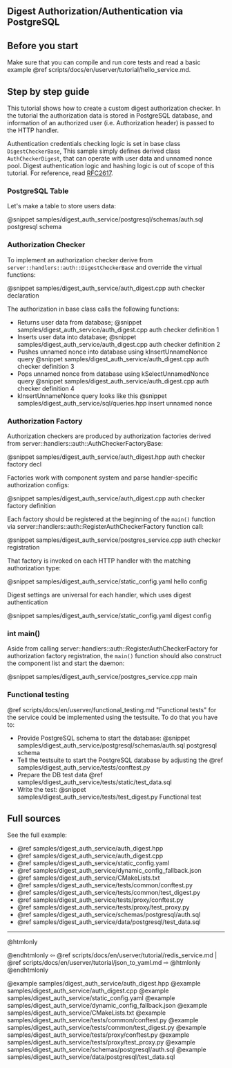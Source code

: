 ## Digest Authorization/Authentication via PostgreSQL

## Before you start

Make sure that you can compile and run core tests and read a basic example
@ref scripts/docs/en/userver/tutorial/hello_service.md.


## Step by step guide

This tutorial shows how to create a custom digest authorization checker. In
the tutorial the authorization data is stored in PostgreSQL database, and
information of an authorized user (i.e. Authorization header) 
is passed to the HTTP handler.

Authentication credentials checking logic is set in base class `DigestCheckerBase`, 
This sample simply defines derived class `AuthCheckerDigest`, that can operate with user data and unnamed nonce pool.
Digest authentication logic and hashing logic is out of scope of this tutorial.
For reference, read [RFC2617](https://datatracker.ietf.org/doc/html/rfc2617).


### PostgreSQL Table

Let's make a table to store users data:

@snippet samples/digest_auth_service/postgresql/schemas/auth.sql  postgresql schema


### Authorization Checker

To implement an authorization checker derive from 
`server::handlers::auth::DigestCheckerBase` and override the virtual functions:

@snippet samples/digest_auth_service/auth_digest.cpp  auth checker declaration


The authorization in base class calls the following functions:
* Returns user data from database;
  @snippet samples/digest_auth_service/auth_digest.cpp  auth checker definition 1
* Inserts user data into database;
  @snippet samples/digest_auth_service/auth_digest.cpp  auth checker definition 2
* Pushes unnamed nonce into database using kInsertUnnameNonce query
  @snippet samples/digest_auth_service/auth_digest.cpp  auth checker definition 3
* Pops unnamed nonce from database using kSelectUnnamedNonce query
  @snippet samples/digest_auth_service/auth_digest.cpp  auth checker definition 4
* kInsertUnnameNonce query looks like this
  @snippet samples/digest_auth_service/sql/queries.hpp  insert unnamed nonce


### Authorization Factory

Authorization checkers are produced by authorization factories derived from
server::handlers::auth::AuthCheckerFactoryBase:

@snippet samples/digest_auth_service/auth_digest.hpp  auth checker factory decl


Factories work with component system and parse handler-specific
authorization configs:

@snippet samples/digest_auth_service/auth_digest.cpp  auth checker factory definition


Each factory should be registered at the beginning of the `main()` function via
server::handlers::auth::RegisterAuthCheckerFactory function call:

@snippet samples/digest_auth_service/postgres_service.cpp  auth checker registration


That factory is invoked on each HTTP handler with the matching authorization
type:

@snippet samples/digest_auth_service/static_config.yaml hello config

Digest settings are universal for each handler, which uses digest authentication

@snippet samples/digest_auth_service/static_config.yaml digest config


### int main()

Aside from calling server::handlers::auth::RegisterAuthCheckerFactory for
authorization factory registration, the `main()` function should also
construct the component list and start the daemon:

@snippet samples/digest_auth_service/postgres_service.cpp  main


### Functional testing
@ref scripts/docs/en/userver/functional_testing.md "Functional tests" for the service could be
implemented using the testsuite. To do that you have to:

* Provide PostgreSQL schema to start the database:
  @snippet samples/digest_auth_service/postgresql/schemas/auth.sql  postgresql schema
* Tell the testsuite to start the PostgreSQL database by adjusting the
  @ref samples/digest_auth_service/tests/conftest.py
* Prepare the DB test data
  @ref samples/digest_auth_service/tests/static/test_data.sql
* Write the test:
  @snippet samples/digest_auth_service/tests/test_digest.py  Functional test


## Full sources

See the full example:
* @ref samples/digest_auth_service/auth_digest.hpp
* @ref samples/digest_auth_service/auth_digest.cpp
* @ref samples/digest_auth_service/static_config.yaml
* @ref samples/digest_auth_service/dynamic_config_fallback.json
* @ref samples/digest_auth_service/CMakeLists.txt
* @ref samples/digest_auth_service/tests/common/conftest.py
* @ref samples/digest_auth_service/tests/common/test_digest.py
* @ref samples/digest_auth_service/tests/proxy/conftest.py
* @ref samples/digest_auth_service/tests/proxy/test_proxy.py
* @ref samples/digest_auth_service/schemas/postgresql/auth.sql
* @ref samples/digest_auth_service/data/postgresql/test_data.sql

----------

@htmlonly <div class="bottom-nav"> @endhtmlonly
⇦ @ref scripts/docs/en/userver/tutorial/redis_service.md | @ref scripts/docs/en/userver/tutorial/json_to_yaml.md ⇨
@htmlonly </div> @endhtmlonly

@example samples/digest_auth_service/auth_digest.hpp
@example samples/digest_auth_service/auth_digest.cpp
@example samples/digest_auth_service/static_config.yaml
@example samples/digest_auth_service/dynamic_config_fallback.json
@example samples/digest_auth_service/CMakeLists.txt
@example samples/digest_auth_service/tests/common/conftest.py
@example samples/digest_auth_service/tests/common/test_digest.py
@example samples/digest_auth_service/tests/proxy/conftest.py
@example samples/digest_auth_service/tests/proxy/test_proxy.py
@example samples/digest_auth_service/schemas/postgresql/auth.sql
@example samples/digest_auth_service/data/postgresql/test_data.sql

